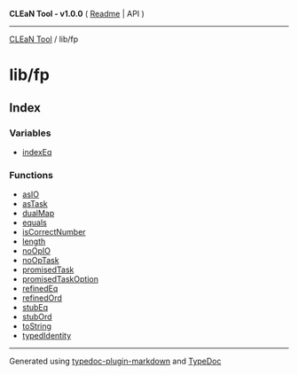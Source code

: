 **CLEaN Tool - v1.0.0** ( [Readme](../../README.md) \| API )

***

[CLEaN Tool](../../modules.md) / lib/fp

# lib/fp

## Index

### Variables

- [indexEq](variables/indexEq.md)

### Functions

- [asIO](functions/asIO.md)
- [asTask](functions/asTask.md)
- [dualMap](functions/dualMap.md)
- [equals](functions/equals.md)
- [isCorrectNumber](functions/isCorrectNumber.md)
- [length](functions/length.md)
- [noOpIO](functions/noOpIO.md)
- [noOpTask](functions/noOpTask.md)
- [promisedTask](functions/promisedTask.md)
- [promisedTaskOption](functions/promisedTaskOption.md)
- [refinedEq](functions/refinedEq.md)
- [refinedOrd](functions/refinedOrd.md)
- [stubEq](functions/stubEq.md)
- [stubOrd](functions/stubOrd.md)
- [toString](functions/toString.md)
- [typedIdentity](functions/typedIdentity.md)

***

Generated using [typedoc-plugin-markdown](https://www.npmjs.com/package/typedoc-plugin-markdown) and [TypeDoc](https://typedoc.org/)
